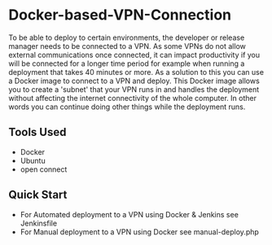 # Docker-based-VPN-Connection

To be able to deploy to certain environments, the developer or release manager needs to be connected to a VPN. As some VPNs do not allow external communications once connected, it can impact productivity if you will be connected for a longer time period for example when running a deployment that takes 40 minutes or more. As a solution to this you can use a Docker image to connect to a VPN and deploy. This Docker image allows you to create a 'subnet' that your VPN runs in and handles the deployment without affecting the internet connectivity of the whole computer. In other words you can continue doing other things while the deployment runs.

## Tools Used
* Docker
* Ubuntu
* open connect

## Quick Start
* For Automated deployment to a VPN using Docker & Jenkins see Jenkinsfile
* For Manual deployment to a VPN using Docker see manual-deploy.php
